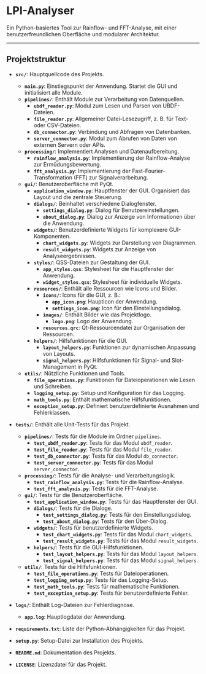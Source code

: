 # LPI-Analyser 
Ein Python-basiertes Tool zur Rainflow- und FFT-Analyse, mit einer benutzerfreundlichen Oberfläche und modularer Architektur.

---
## Projektstruktur

- **`src/`**: Hauptquellcode des Projekts.
  - **`main.py`**: Einstiegspunkt der Anwendung. Startet die GUI und initialisiert alle Module.
  - **`pipelines/`**: Enthält Module zur Verarbeitung von Datenquellen.
    - **`ubdf_reader.py`**: Modul zum Lesen und Parsen von UBDF-Dateien.
    - **`file_reader.py`**: Allgemeiner Datei-Lesezugriff, z. B. für Text- oder CSV-Dateien.
    - **`db_connector.py`**: Verbindung und Abfragen von Datenbanken.
    - **`server_connector.py`**: Modul zum Abrufen von Daten von externen Servern oder APIs.
  - **`processing/`**: Implementiert Analysen und Datenaufbereitung.
    - **`rainflow_analysis.py`**: Implementierung der Rainflow-Analyse zur Ermüdungsbewertung.
    - **`fft_analysis.py`**: Implementierung der Fast-Fourier-Transformation (FFT) zur Signalverarbeitung.
  - **`gui/`**: Benutzeroberfläche mit PyQt.
    - **`application_window.py`**: Hauptfenster der GUI. Organisiert das Layout und die zentrale Steuerung.
    - **`dialogs/`**: Beinhaltet verschiedene Dialogfenster.
      - **`settings_dialog.py`**: Dialog für Benutzereinstellungen.
      - **`about_dialog.py`**: Dialog zur Anzeige von Informationen über die Anwendung.
    - **`widgets/`**: Benutzerdefinierte Widgets für komplexere GUI-Komponenten.
      - **`chart_widgets.py`**: Widgets zur Darstellung von Diagrammen.
      - **`result_widgets.py`**: Widgets zur Anzeige von Analyseergebnissen.
    - **`styles/`**: QSS-Dateien zur Gestaltung der GUI.
      - **`app_styles.qss`**: Stylesheet für die Hauptfenster der Anwendung.
      - **`widget_styles.qss`**: Stylesheet für individuelle Widgets.
    - **`resources/`**: Enthält alle Ressourcen wie Icons und Bilder.
      - **`icons/`**: Icons für die GUI, z. B.:
        - **`app_icon.png`**: Haupticon der Anwendung.
        - **`settings_icon.png`**: Icon für den Einstellungsdialog.
      - **`images/`**: Enthält Bilder wie das Projektlogo.
        - **`logo.png`**: Logo der Anwendung.
      - **`resources.qrc`**: Qt-Ressourcendatei zur Organisation der Ressourcen.
    - **`helpers/`**: Hilfsfunktionen für die GUI.
      - **`layout_helpers.py`**: Funktionen zur dynamischen Anpassung von Layouts.
      - **`signal_helpers.py`**: Hilfsfunktionen für Signal- und Slot-Management in PyQt.
  - **`utils/`**: Nützliche Funktionen und Tools.
    - **`file_operations.py`**: Funktionen für Dateioperationen wie Lesen und Schreiben.
    - **`logging_setup.py`**: Setup und Konfiguration für das Logging.
    - **`math_tools.py`**: Enthält mathematische Hilfsfunktionen.
    - **`exception_setup.py`**: Definiert benutzerdefinierte Ausnahmen und Fehlerklassen.

- **`tests/`**: Enthält alle Unit-Tests für das Projekt.
  - **`pipelines/`**: Tests für die Module im Ordner `pipelines`.
    - **`test_ubdf_reader.py`**: Tests für das Modul `ubdf_reader`.
    - **`test_file_reader.py`**: Tests für das Modul `file_reader`.
    - **`test_db_connector.py`**: Tests für das Modul `db_connector`.
    - **`test_server_connector.py`**: Tests für das Modul `server_connector`.
  - **`processing/`**: Tests für die Analyse- und Verarbeitungslogik.
    - **`test_rainflow_analysis.py`**: Tests für die Rainflow-Analyse.
    - **`test_fft_analysis.py`**: Tests für die FFT-Analyse.
  - **`gui/`**: Tests für die Benutzeroberfläche.
    - **`test_application_window.py`**: Tests für das Hauptfenster der GUI.
    - **`dialogs/`**: Tests für die Dialoge.
      - **`test_settings_dialog.py`**: Tests für den Einstellungsdialog.
      - **`test_about_dialog.py`**: Tests für den Über-Dialog.
    - **`widgets/`**: Tests für benutzerdefinierte Widgets.
      - **`test_chart_widgets.py`**: Tests für das Modul `chart_widgets`.
      - **`test_result_widgets.py`**: Tests für das Modul `result_widgets`.
    - **`helpers/`**: Tests für die GUI-Hilfsfunktionen.
      - **`test_layout_helpers.py`**: Tests für das Modul `layout_helpers`.
      - **`test_signal_helpers.py`**: Tests für das Modul `signal_helpers`.
  - **`utils/`**: Tests für die Hilfsfunktionen.
    - **`test_file_operations.py`**: Tests für Dateioperationen.
    - **`test_logging_setup.py`**: Tests für das Logging-Setup.
    - **`test_math_tools.py`**: Tests für mathematische Funktionen.
    - **`test_exception_setup.py`**: Tests für benutzerdefinierte Fehler.

- **`logs/`**: Enthält Log-Dateien zur Fehlerdiagnose.
  - **`app.log`**: Hauptlogdatei der Anwendung.

- **`requirements.txt`**: Liste der Python-Abhängigkeiten für das Projekt.

- **`setup.py`**: Setup-Datei zur Installation des Projekts.

- **`README.md`**: Dokumentation des Projekts.

- **`LICENSE`**: Lizenzdatei für das Projekt.

